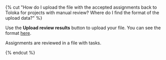 {% cut "How do I upload the file with the accepted assignments back to Toloka for projects with manual review? Where do I find the format of the upload data?" %}

Use the **Upload review results** button to upload your file. You can see the format [here](../../../../guide/concepts/accept.md).

Assignments are reviewed in a file with tasks.

{% endcut %}